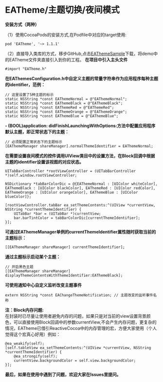 # EATheme/主题切换/夜间模式

**安装方式（两种）**   
   
（1）使用CocoaPods的安装方式,在Podfile中对应的target使用: 

	pod 'EATheme', '~> 1.1.1' 
	
（2）直接导入类库的方式，移步GitHub,点击[EAThemeSample](https://github.com/JinXinLiang/EAThemeSample)下载，将demo中的EATheme文件夹直接引入到你的工程。
**在项目中引入主头文件**

	#import "EATheme.h"
**在EAThemesConfiguration.h中自定义主题的常量字符串作为应用程序每种主题的identifier，范例：**

	// 这里设置了5种主题的标示
    static NSString *const EAThemeNormal = @"EAThemeNormal";
	static NSString *const EAThemeBlack = @"EAThemeBlack";
	static NSString *const EAThemeRed = @"EAThemeRed";
	static NSString *const EAThemeOrange = @"EAThemeOrange";
	static NSString *const EAThemeBlue = @"EAThemeBlue";
    
**- (BOOL)application: didFinishLaunchingWithOptions:方法中配置应用程序默认主题，即正常状态下的主题：**

	// 必须配置正常状态下的主题标示
    [EAThemeManager shareManager].normalThemeIdentifier = EAThemeNormal;
    
**在需要设置夜间模式的控件调用UIView类目中的设置方法，在Block回调中根据主题的identifier设置该视图的对应状态。**

	UITabBarController *rootViewController = (UITabBarController *)self.window.rootViewController;
    
    NSDictionary *tabBarColorDic = @{EAThemeNormal : [UIColor whiteColor], EAThemeBlack : [UIColor blackColor], EAThemeRed : [UIColor redColor], EAThemeOrange : [UIColor orangeColor], EAThemeBlue : [UIColor blueColor]};
    
    [rootViewController.tabBar ea_setThemeContents:^(UIView *currentView, NSString *currentThemeIdentifier) {
        UITabBar *bar = (UITabBar *)currentView;
        bar.barTintColor = tabBarColorDic[currentThemeIdentifier];
    }];

    
**可通过EAThemeManager单例的currentThemeIdentifier属性随时获取当前的主题标示：**

	[[EAThemeManager shareManager] currentThemeIdentifier];

**通过主题标示启动某个主题：**

	// 开启黑色主题
	[[EAThemeManager shareManager] displayThemeContentsWithThemeIdentifier:EAThemeBlack]; 
	
**可使用通知中心自定义监听改变主题事件**

	extern NSString *const EAChangeThemeNotification; // 主题改变的监听事件名称
	
**注：Block内存问题:**   
在封装时已尽量让使用者避免内存的问题，如果只是对当前的view设置背景颜色，可以直接使用Block回调中的参数currentView,不会产生内存问题，更复杂的情况，EATheme已借引ReactiveCocoa中的内存管理的宏，方便大家使用（个人觉得这个宏真心好用）例如：
	
	@ea_weakify(self);
    [self.tableView ea_setThemeContents:^(UIView *currentView, NSString *currentThemeIdentifier) {
        @ea_strongify(self);
        currentView.backgroundColor = self.view.backgroundColor;
    }];
**最后，如果在使用中遇到了问题，欢迎大家在Issues里提问。**